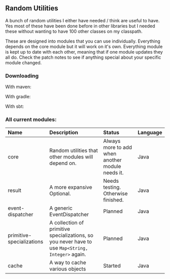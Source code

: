 ## Random Utilities

A bunch of random utilities I either have needed / think are useful to have. Yes most of these have been done before in other libraries but I needed these without wanting to have 100 other classes on my classpath.

These are designed into modules that you can use individually. Everything depends on the core module but it will work on it's own. Everything module is kept up to date with each other, meaning that if one module updates they all do. Check the patch notes to see if anything special about your specific module changed.

### Downloading

With maven:

With gradle:

With sbt:

### All current modules:

| Name                      | Description                                                                                       | Status                                           | Language |
|:--------------------------|:--------------------------------------------------------------------------------------------------|:-------------------------------------------------|:---------|
| core                      | Random utilities that other modules will depend on.                                               | Always more to add when another module needs it. | Java     |
| result                    | A more expansive Optional.                                                                        | Needs testing. Otherwise finished.               | Java     |
| event-dispatcher          | A generic EventDispatcher                                                                         | Planned                                          | Java     |
| primitive-specializations | A collection of primitive specializations, so you never have to use `Map<String, Integer>` again. | Planned                                          | Java     |
| cache                     | A way to cache various objects                                                                    | Started                                          | Java     |

